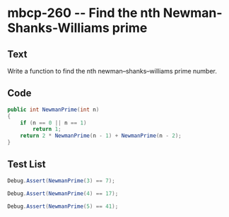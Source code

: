 # mbcp-260 -- Find the nth Newman-Shanks-Williams prime

## Text

Write a function to find the nth newman–shanks–williams prime number.

## Code

```csharp
public int NewmanPrime(int n) 
{ 
    if (n == 0 || n == 1) 
        return 1; 
    return 2 * NewmanPrime(n - 1) + NewmanPrime(n - 2); 
}
```

## Test List

```csharp
Debug.Assert(NewmanPrime(3) == 7);
```

```csharp
Debug.Assert(NewmanPrime(4) == 17);
```

```csharp
Debug.Assert(NewmanPrime(5) == 41);
```
